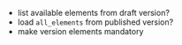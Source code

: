 - list available elements from draft version?
- load `all_elements` from published version?
- make version elements mandatory
